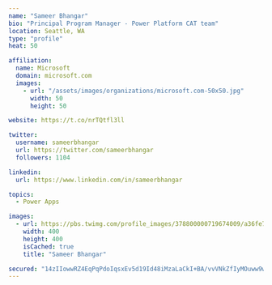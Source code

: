 ```yaml
---
name: "Sameer Bhangar"
bio: "Principal Program Manager - Power Platform CAT team"
location: Seattle, WA
type: "profile"
heat: 50

affiliation:
  name: Microsoft
  domain: microsoft.com
  images:
    - url: "/assets/images/organizations/microsoft.com-50x50.jpg"
      width: 50
      height: 50

website: https://t.co/nrTQtfl3ll

twitter:
  username: sameerbhangar
  url: https://twitter.com/sameerbhangar
  followers: 1104

linkedin:
  url: https://www.linkedin.com/in/sameerbhangar

topics:
  - Power Apps

images:
  - url: https://pbs.twimg.com/profile_images/378800000719674009/a36fe7ddfab1778b76e5793772e43798_400x400.jpeg
    width: 400
    height: 400
    isCached: true
    title: "Sameer Bhangar"

secured: "14zIIowwRZ4EqPqPdoIqsxEv5d19Id48iMzaLaCkI+BA/vvVNkZfIyMOuww9w9tf+Bcp8PO0sCd012WbRMGYpISmmq77Rt9WHJxd6K9zYrCEUW3oZU/Twv+Etrauw6OihxnxdbScmNjnU3225gr3t4lAb1tfy1k9L/P2AYE98rOVAWDtxwH+Te1O+nGguG3bRWA6aTZ9XA+QdF0W6WkMLjWJQN/dsQEaqnDtv6Fy8+vRtNYl8Y8DztHnVFPLwmMx37h8CrNZlTfsFFFM8hnB4NRbbOeBjve3YUte6I9c1M49KiTPg+9H6mQuZOFo6mPGHTeT9Ur+MJxvE/+YUwuqbtuIkWiECn7WIoTE+OJbhp7wI+t/9EoyjLEfVh8X/Wwjzlc1G0ENUX838LDcFu5lqz+RMuenOYfMhr5wTqV56XE=;4dsvlPcj4nGStoDZeQidHg=="
---
```


